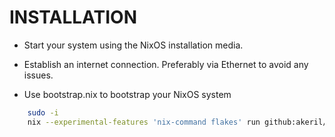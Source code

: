 # INSTALLATION

* Start your system using the NixOS installation media.

* Establish an internet connection. Preferably via Ethernet to avoid any issues.

* Use bootstrap.nix to bootstrap your NixOS system
```bash
    sudo -i
    nix --experimental-features 'nix-command flakes' run github:akeril/bootstrap.nix -- -f github:akeril/dots#lyra
```
